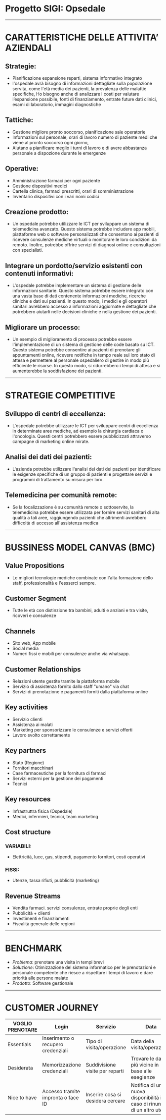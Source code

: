 # Progetto SIGI: Opsedale
---
# ﻿CARATTERISTICHE DELLE ATTIVITA’ AZIENDALI
## Strategie: 
- Pianificazione espansione reparti, sistema informativo integrato
- l'ospedale avrà bisogno di informazioni dettagliate sulla popolazione servita, come l'età media dei pazienti, la prevalenza delle malattie specifiche, Ho bisogno anche di analizzare i costi per valutare l’espansione possibile, fonti di finanziamento, entrate future dati clinici, esami di laboratorio, immagini diagnostiche

## Tattiche:
- Gestione migliore pronto soccorso, pianificazione sale operatorie
- Informazioni sul personale, orari di lavoro numero di paziente medi che viene al pronto soccorso ogni giorno,
- Aiutano a pianificare meglio i turni di lavoro e di avere abbastanza personale a dispozione durante le emergenze

## Operative: 
- Amministrazione farmaci per ogni paziente
- Gestione dispositivi medici
- Cartella clinica, farmaci prescritti, orari di somministrazione
- Inventario dispositivi con i vari nomi codici

## Creazione prodotto:
- Un ospedale potrebbe utilizzare le ICT per sviluppare un sistema di telemedicina avanzato. Questo sistema potrebbe includere app mobili, piattaforme web o software personalizzati che consentono ai pazienti di ricevere consulenze mediche virtuali o monitorare le loro condizioni da remoto. Inoltre, potrebbe offrire servizi di diagnosi online e consultazioni con specialisti.

## Integrare un pordotto/servizio esistenti con contenuti informativi: 
- L'ospedale potrebbe implementare un sistema di gestione delle informazioni sanitarie. Questo sistema potrebbe essere integrato con una vasta base di dati contenente informazioni mediche, ricerche cliniche e dati sui pazienti. In questo modo, i medici e gli operatori sanitari avrebbero accesso a informazioni aggiornate e dettagliate che potrebbero aiutarli nelle decisioni cliniche e nella gestione dei pazienti.

## Migliorare un processo:
- Un esempio di miglioramento di processo potrebbe essere l'implementazione di un sistema di gestione delle code basato su ICT. Questo sistema potrebbe consentire ai pazienti di prenotare gli appuntamenti online, ricevere notifiche in tempo reale sul loro stato di attesa e permettere al personale ospedaliero di gestire in modo più efficiente le risorse. In questo modo, si ridurrebbero i tempi di attesa e si aumenterebbe la soddisfazione dei pazienti.
---
# STRATEGIE COMPETITIVE
## Sviluppo di centri di eccellenza: 
- L'ospedale potrebbe utilizzare le ICT per sviluppare centri di eccellenza in determinate aree mediche, ad esempio la chirurgia cardiaca o l'oncologia. Questi centri potrebbero essere pubblicizzati attraverso campagne di marketing online mirate.

## Analisi dei dati dei pazienti:
- L'azienda potrebbe utilizzare l'analisi dei dati dei pazienti per identificare le esigenze specifiche di un gruppo di pazienti e progettare servizi e programmi di trattamento su misura per loro.

## Telemedicina per comunità remote:
- Se la focalizzazione è su comunità remote o sottoservite, la telemedicina potrebbe essere utilizzata per fornire servizi sanitari di alta qualità a tali aree, raggiungendo pazienti che altrimenti avrebbero difficoltà di accesso all'assistenza medica
---
# BUSSINESS MODEL CANVAS (BMC)
## Value Propositions
- Le migliori tecnologie mediche combinate con l'alta formazione dello staff, professionalità e l'essserci sempre.

## Customer Segment
- Tutte le età con distinzione tra bambini, adulti e anziani e tra visite, ricoveri e consulenze

## Channels
- Sito web, App mobile
- Social media
- Numeri fissi e mobili per consulenze anche via whatsapp.

## Customer Relationships
- Relazioni utente gestite tramite la piattaforma mobile
- Servizio di assistenza fornito dallo staff "umano" via chat
- Servizi di prenotazione e pagamenti forniti dalla piattaforma online

## Key activities
- Servizio clienti
- Assistenza ai malati
- Marketing per sponsorizzare le consulenze e servizi offerti
- Lavoro svolto correttamente

## Key partners
- Stato (Regione)
- Fornitori macchinari
- Case farmaceutiche per la fornitura di farmaci
- Servizi esterni per la gestione dei pagamenti
- Tecnici

## Key resources
- Infrastruttra fisica (Ospedale)
- Medici, infermieri, tecnici, team marketing

## Cost structure
### VARIABILI:
  - Elettricità, luce, gas, stipendi, pagamento fornitori, costi operativi
### FISSI:
  -  Utenze, tassa rifiuti, pubblicità (marketing)

## Revenue Streams
- Vendita farmaci. servizi consulenze, entrate proprie degli enti
- Pubblicità + clienti
- Investimenti e finanziamenti
- Fiscalità generale delle regioni
---
# BENCHMARK
- *Problema*: prenotare una visita in tempi brevi
- *Soluzione*: Otimizzazione del sistema informatico per le prenotazioni e personale competente che riesce a rispettare i tempi di lavoro e dare priorità alle persone malate
- *Prodotto*: Software gestionale
---
# CUSTOMER JOURNEY
VOGLIO PRENOTARE|Login|Servizio|Data|Orario|
---|---|---|---|---|
Essentials|Inserimento o recupero credenziali|Tipo di visita/operazione|Data della visita/operazione|Orario della visita/operazione|
Desiderata|Memorizzazione credenziali|Suddivisione visite per reparti|Trovare le date più vicine in base alle esegienze|Fasce orarie rispettate|
Nice to have|Accesso tramite impronta o face ID|Inserire cosa si desidera cercare|Notifica di una nuova disponibilità in caso di rinuncia di un altro utente|-|


